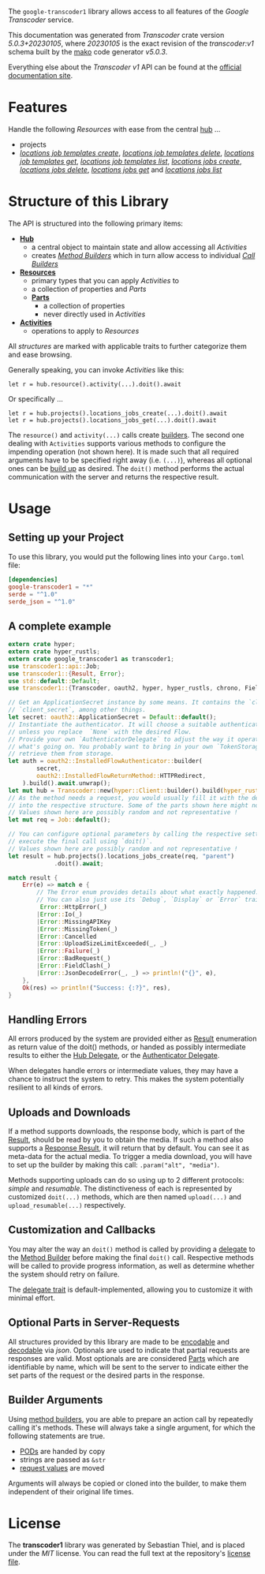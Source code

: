<!---
DO NOT EDIT !
This file was generated automatically from 'src/generator/templates/api/README.md.mako'
DO NOT EDIT !
-->
The `google-transcoder1` library allows access to all features of the *Google Transcoder* service.

This documentation was generated from *Transcoder* crate version *5.0.3+20230105*, where *20230105* is the exact revision of the *transcoder:v1* schema built by the [mako](http://www.makotemplates.org/) code generator *v5.0.3*.

Everything else about the *Transcoder* *v1* API can be found at the
[official documentation site](https://cloud.google.com/transcoder/docs/).
# Features

Handle the following *Resources* with ease from the central [hub](https://docs.rs/google-transcoder1/5.0.3+20230105/google_transcoder1/Transcoder) ... 

* projects
 * [*locations job templates create*](https://docs.rs/google-transcoder1/5.0.3+20230105/google_transcoder1/api::ProjectLocationJobTemplateCreateCall), [*locations job templates delete*](https://docs.rs/google-transcoder1/5.0.3+20230105/google_transcoder1/api::ProjectLocationJobTemplateDeleteCall), [*locations job templates get*](https://docs.rs/google-transcoder1/5.0.3+20230105/google_transcoder1/api::ProjectLocationJobTemplateGetCall), [*locations job templates list*](https://docs.rs/google-transcoder1/5.0.3+20230105/google_transcoder1/api::ProjectLocationJobTemplateListCall), [*locations jobs create*](https://docs.rs/google-transcoder1/5.0.3+20230105/google_transcoder1/api::ProjectLocationJobCreateCall), [*locations jobs delete*](https://docs.rs/google-transcoder1/5.0.3+20230105/google_transcoder1/api::ProjectLocationJobDeleteCall), [*locations jobs get*](https://docs.rs/google-transcoder1/5.0.3+20230105/google_transcoder1/api::ProjectLocationJobGetCall) and [*locations jobs list*](https://docs.rs/google-transcoder1/5.0.3+20230105/google_transcoder1/api::ProjectLocationJobListCall)




# Structure of this Library

The API is structured into the following primary items:

* **[Hub](https://docs.rs/google-transcoder1/5.0.3+20230105/google_transcoder1/Transcoder)**
    * a central object to maintain state and allow accessing all *Activities*
    * creates [*Method Builders*](https://docs.rs/google-transcoder1/5.0.3+20230105/google_transcoder1/client::MethodsBuilder) which in turn
      allow access to individual [*Call Builders*](https://docs.rs/google-transcoder1/5.0.3+20230105/google_transcoder1/client::CallBuilder)
* **[Resources](https://docs.rs/google-transcoder1/5.0.3+20230105/google_transcoder1/client::Resource)**
    * primary types that you can apply *Activities* to
    * a collection of properties and *Parts*
    * **[Parts](https://docs.rs/google-transcoder1/5.0.3+20230105/google_transcoder1/client::Part)**
        * a collection of properties
        * never directly used in *Activities*
* **[Activities](https://docs.rs/google-transcoder1/5.0.3+20230105/google_transcoder1/client::CallBuilder)**
    * operations to apply to *Resources*

All *structures* are marked with applicable traits to further categorize them and ease browsing.

Generally speaking, you can invoke *Activities* like this:

```Rust,ignore
let r = hub.resource().activity(...).doit().await
```

Or specifically ...

```ignore
let r = hub.projects().locations_jobs_create(...).doit().await
let r = hub.projects().locations_jobs_get(...).doit().await
```

The `resource()` and `activity(...)` calls create [builders][builder-pattern]. The second one dealing with `Activities` 
supports various methods to configure the impending operation (not shown here). It is made such that all required arguments have to be 
specified right away (i.e. `(...)`), whereas all optional ones can be [build up][builder-pattern] as desired.
The `doit()` method performs the actual communication with the server and returns the respective result.

# Usage

## Setting up your Project

To use this library, you would put the following lines into your `Cargo.toml` file:

```toml
[dependencies]
google-transcoder1 = "*"
serde = "^1.0"
serde_json = "^1.0"
```

## A complete example

```Rust
extern crate hyper;
extern crate hyper_rustls;
extern crate google_transcoder1 as transcoder1;
use transcoder1::api::Job;
use transcoder1::{Result, Error};
use std::default::Default;
use transcoder1::{Transcoder, oauth2, hyper, hyper_rustls, chrono, FieldMask};

// Get an ApplicationSecret instance by some means. It contains the `client_id` and 
// `client_secret`, among other things.
let secret: oauth2::ApplicationSecret = Default::default();
// Instantiate the authenticator. It will choose a suitable authentication flow for you, 
// unless you replace  `None` with the desired Flow.
// Provide your own `AuthenticatorDelegate` to adjust the way it operates and get feedback about 
// what's going on. You probably want to bring in your own `TokenStorage` to persist tokens and
// retrieve them from storage.
let auth = oauth2::InstalledFlowAuthenticator::builder(
        secret,
        oauth2::InstalledFlowReturnMethod::HTTPRedirect,
    ).build().await.unwrap();
let mut hub = Transcoder::new(hyper::Client::builder().build(hyper_rustls::HttpsConnectorBuilder::new().with_native_roots().https_or_http().enable_http1().build()), auth);
// As the method needs a request, you would usually fill it with the desired information
// into the respective structure. Some of the parts shown here might not be applicable !
// Values shown here are possibly random and not representative !
let mut req = Job::default();

// You can configure optional parameters by calling the respective setters at will, and
// execute the final call using `doit()`.
// Values shown here are possibly random and not representative !
let result = hub.projects().locations_jobs_create(req, "parent")
             .doit().await;

match result {
    Err(e) => match e {
        // The Error enum provides details about what exactly happened.
        // You can also just use its `Debug`, `Display` or `Error` traits
         Error::HttpError(_)
        |Error::Io(_)
        |Error::MissingAPIKey
        |Error::MissingToken(_)
        |Error::Cancelled
        |Error::UploadSizeLimitExceeded(_, _)
        |Error::Failure(_)
        |Error::BadRequest(_)
        |Error::FieldClash(_)
        |Error::JsonDecodeError(_, _) => println!("{}", e),
    },
    Ok(res) => println!("Success: {:?}", res),
}

```
## Handling Errors

All errors produced by the system are provided either as [Result](https://docs.rs/google-transcoder1/5.0.3+20230105/google_transcoder1/client::Result) enumeration as return value of
the doit() methods, or handed as possibly intermediate results to either the 
[Hub Delegate](https://docs.rs/google-transcoder1/5.0.3+20230105/google_transcoder1/client::Delegate), or the [Authenticator Delegate](https://docs.rs/yup-oauth2/*/yup_oauth2/trait.AuthenticatorDelegate.html).

When delegates handle errors or intermediate values, they may have a chance to instruct the system to retry. This 
makes the system potentially resilient to all kinds of errors.

## Uploads and Downloads
If a method supports downloads, the response body, which is part of the [Result](https://docs.rs/google-transcoder1/5.0.3+20230105/google_transcoder1/client::Result), should be
read by you to obtain the media.
If such a method also supports a [Response Result](https://docs.rs/google-transcoder1/5.0.3+20230105/google_transcoder1/client::ResponseResult), it will return that by default.
You can see it as meta-data for the actual media. To trigger a media download, you will have to set up the builder by making
this call: `.param("alt", "media")`.

Methods supporting uploads can do so using up to 2 different protocols: 
*simple* and *resumable*. The distinctiveness of each is represented by customized 
`doit(...)` methods, which are then named `upload(...)` and `upload_resumable(...)` respectively.

## Customization and Callbacks

You may alter the way an `doit()` method is called by providing a [delegate](https://docs.rs/google-transcoder1/5.0.3+20230105/google_transcoder1/client::Delegate) to the 
[Method Builder](https://docs.rs/google-transcoder1/5.0.3+20230105/google_transcoder1/client::CallBuilder) before making the final `doit()` call. 
Respective methods will be called to provide progress information, as well as determine whether the system should 
retry on failure.

The [delegate trait](https://docs.rs/google-transcoder1/5.0.3+20230105/google_transcoder1/client::Delegate) is default-implemented, allowing you to customize it with minimal effort.

## Optional Parts in Server-Requests

All structures provided by this library are made to be [encodable](https://docs.rs/google-transcoder1/5.0.3+20230105/google_transcoder1/client::RequestValue) and 
[decodable](https://docs.rs/google-transcoder1/5.0.3+20230105/google_transcoder1/client::ResponseResult) via *json*. Optionals are used to indicate that partial requests are responses 
are valid.
Most optionals are are considered [Parts](https://docs.rs/google-transcoder1/5.0.3+20230105/google_transcoder1/client::Part) which are identifiable by name, which will be sent to 
the server to indicate either the set parts of the request or the desired parts in the response.

## Builder Arguments

Using [method builders](https://docs.rs/google-transcoder1/5.0.3+20230105/google_transcoder1/client::CallBuilder), you are able to prepare an action call by repeatedly calling it's methods.
These will always take a single argument, for which the following statements are true.

* [PODs][wiki-pod] are handed by copy
* strings are passed as `&str`
* [request values](https://docs.rs/google-transcoder1/5.0.3+20230105/google_transcoder1/client::RequestValue) are moved

Arguments will always be copied or cloned into the builder, to make them independent of their original life times.

[wiki-pod]: http://en.wikipedia.org/wiki/Plain_old_data_structure
[builder-pattern]: http://en.wikipedia.org/wiki/Builder_pattern
[google-go-api]: https://github.com/google/google-api-go-client

# License
The **transcoder1** library was generated by Sebastian Thiel, and is placed 
under the *MIT* license.
You can read the full text at the repository's [license file][repo-license].

[repo-license]: https://github.com/Byron/google-apis-rsblob/main/LICENSE.md

